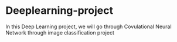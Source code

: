 # Deeplearning-project
In this Deep Learning project, we will go through Covulational Neural Network through image classification project

